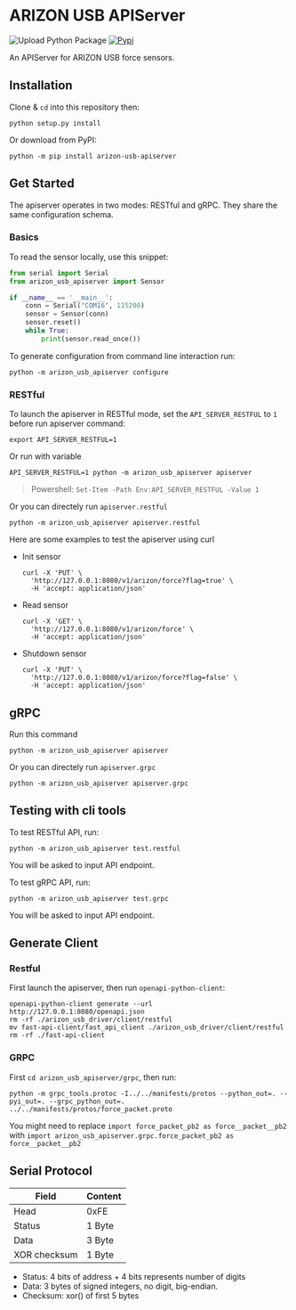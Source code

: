 # ARIZON USB APIServer

![Upload Python Package](https://github.com/mvig-robotflow/arizon_usb_apiserver/workflows/Upload%20Python%20Package/badge.svg)
[![Pypi](https://img.shields.io/pypi/v/arizon_usb_apiserver.svg)](https://pypi.org/project/arizon_usb_apiserver/)

An APIServer for ARIZON USB force sensors.

## Installation

Clone & `cd` into this repository then:

```shell
python setup.py install
```

Or download from PyPI:

```shell
python -m pip install arizon-usb-apiserver
```

## Get Started

The apiserver operates in two modes: RESTful and gRPC. They share the same configuration schema.

### Basics

To read the sensor locally, use this snippet:

```python
from serial import Serial
from arizon_usb_apiserver import Sensor

if __name__ == '__main__':
    conn = Serial("COM16", 115200)
    sensor = Sensor(conn)
    sensor.reset()
    while True:
        print(sensor.read_once())
```

To generate configuration from command line interaction run:

```shell
python -m arizon_usb_apiserver configure
```

### RESTful

To launch the apiserver in RESTful mode, set the `API_SERVER_RESTFUL` to `1` before run apiserver command:

```shell
export API_SERVER_RESTFUL=1
```

Or run with variable

```shell
API_SERVER_RESTFUL=1 python -m arizon_usb_apiserver apiserver
```

> Powershell: `Set-Item -Path Env:API_SERVER_RESTFUL -Value 1`

Or you can directely run `apiserver.restful`

```shell
python -m arizon_usb_apiserver apiserver.restful
```

Here are some examples to test the apiserver using curl

- Init sensor

  ```shell
  curl -X 'PUT' \
    'http://127.0.0.1:8080/v1/arizon/force?flag=true' \
    -H 'accept: application/json'
  ```

- Read sensor

  ```shell
  curl -X 'GET' \
    'http://127.0.0.1:8080/v1/arizon/force' \
    -H 'accept: application/json'
  ```

- Shutdown sensor

  ```shell
  curl -X 'PUT' \
    'http://127.0.0.1:8080/v1/arizon/force?flag=false' \
    -H 'accept: application/json'
  ```

## gRPC

Run this command

```shell
python -m arizon_usb_apiserver apiserver
```

Or you can directely run `apiserver.grpc`

```shell
python -m arizon_usb_apiserver apiserver.grpc
```

## Testing with cli tools

To test RESTful API, run:

```shell
python -m arizon_usb_apiserver test.restful
```

You will be asked to input API endpoint.

To test gRPC API, run:

```shell
python -m arizon_usb_apiserver test.grpc
```

You will be asked to input API endpoint.

## Generate Client

### Restful

First launch the apiserver, then run `openapi-python-client`:

```shell
openapi-python-client generate --url http://127.0.0.1:8080/openapi.json
rm -rf ./arizon_usb_driver/client/restful
mv fast-api-client/fast_api_client ./arizon_usb_driver/client/restful
rm -rf ./fast-api-client
```

### GRPC

First `cd arizon_usb_apiserver/grpc`, then run:

```shell
python -m grpc_tools.protoc -I../../manifests/protos --python_out=. --pyi_out=. --grpc_python_out=. ../../manifests/protos/force_packet.proto
```

You might need to replace `import force_packet_pb2 as force__packet__pb2` with `import arizon_usb_apiserver.grpc.force_packet_pb2 as force__packet__pb2`

## Serial Protocol

| Field        | Content |
| ------------ | ------- |
| Head         | 0xFE    |
| Status       | 1 Byte  |
| Data         | 3 Byte  |
| XOR checksum | 1 Byte  |

- Status: 4 bits of address + 4 bits represents number of digits
- Data: 3 bytes of signed integers, no digit, big-endian.
- Checksum: xor() of first 5 bytes
